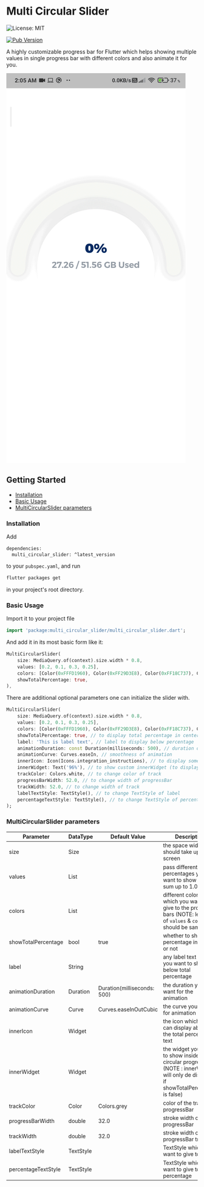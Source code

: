 # Multi Circular Slider

![License: MIT](https://img.shields.io/github/license/mayurnile/multi_circular_slider)

[![Pub Version](https://img.shields.io/pub/v/multi_circular_slider?color=blueviolet)](https://pub.dev/packages/multi_circular_slider)

A highly customizable progress bar for Flutter which helps showing multiple values in single progress bar with different 
colors and also animate it for you.

![](./assets/preview.gif)

## Getting Started

- [Installation](#installation)
- [Basic Usage](#basic-usage)
- [MultiCircularSlider parameters](#multicircularslider-parameters)

### Installation

Add

```
dependencies:
  multi_circular_slider: ^latest_version
```

to your `pubspec.yaml`, and run

```bash
flutter packages get
```

in your project's root directory.

### Basic Usage


Import it to your project file

```dart
import 'package:multi_circular_slider/multi_circular_slider.dart';
```

And add it in its most basic form like it:

```dart
MultiCircularSlider(
    size: MediaQuery.of(context).size.width * 0.8,
    values: [0.2, 0.1, 0.3, 0.25],
    colors: [Color(0xFFFD1960), Color(0xFF29D3E8), Color(0xFF18C737), Color(0xFFFFCC05)],
    showTotalPercentage: true,
),

```

There are additional optional parameters one can initialize the slider with.

```dart
MultiCircularSlider(
    size: MediaQuery.of(context).size.width * 0.8,
    values: [0.2, 0.1, 0.3, 0.25],
    colors: [Color(0xFFFD1960), Color(0xFF29D3E8), Color(0xFF18C737), Color(0xFFFFCC05)],
    showTotalPercentage: true, // to display total percentage in center
    label: 'This is label text', // label to display below percentage
    animationDuration: const Duration(milliseconds: 500), // duration of animation
    animationCurve: Curves.easeIn, // smoothness of animation
    innerIcon: Icon(Icons.integration_instructions), // to display some icon related to text
    innerWidget: Text('96%'), // to show custom innerWidget (to display set showTotalPercentage to false)
    trackColor: Colors.white, // to change color of track
    progressBarWidth: 52.0, // to change width of progressBar
    trackWidth: 52.0, // to change width of track
    labelTextStyle: TextStyle(), // to change TextStyle of label
    percentageTextStyle: TextStyle(), // to change TextStyle of percentage
);
```

### MultiCircularSlider parameters

| Parameter | DataType | Default Value | Description |
| ------ | ------ | ------ | ------ |
| size | Size | | the space widget should take up on screen |
| values | List<double> | | pass different percentages you want to show which sum up to 1.0 or less |
| colors | List<Color> | | different colors which you want to give to the progress bars (NOTE: length of `values` & `colors` should be same) |
| showTotalPercentage | bool | true | whether to show total percentage in center or not |
| label | String | | any label text which you want to show below total percentage |
| animationDuration | Duration | Duration(milliseconds: 500) | the duration you want for the animation |
| animationCurve | Curve | Curves.easeInOutCubic | the curve you want for animation |
| innerIcon | Widget | | the icon which you can display above the total percentage text |
| innerWidget | Widget | | the widget you want to show inside the circular progress bar (NOTE : innerWidget will only de displayed if showTotalPercentage is false) |
| trackColor | Color | Colors.grey | color of the track of progressBar |
| progressBarWidth | double | 32.0 | stroke width of the progressBar |
| trackWidth | double | 32.0 | stroke width of the progressBar track |
| labelTextStyle | TextStyle | | TextStyle which you want to give to label |
| percentageTextStyle | TextStyle | | TextStyle which you want to give to percentage |
